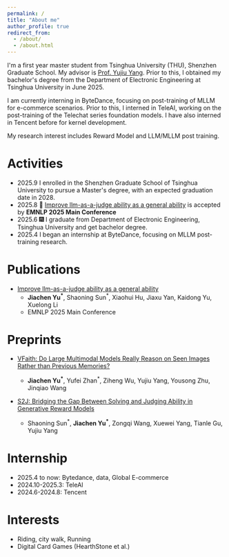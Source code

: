 ```yaml
---
permalink: /
title: "About me"
author_profile: true
redirect_from: 
  - /about/
  - /about.html
---
```


I'm a first year master student from Tsinghua University (THU), Shenzhen Graduate School. My advisor is [Prof. Yujiu Yang](https://www.sigs.tsinghua.edu.cn/yyj/main.psp). Prior to this, I obtained my bachelor's degree from the Department of Electronic Engineering at Tsinghua University in June 2025.

I am currently interning in ByteDance, focusing on post-training of MLLM for e-commerce scenarios. Prior to this, I interned in TeleAI, working on the post-training of the Telechat series foundation models. I have also interned in Tencent before for kernel development.

My research interest includes Reward Model and LLM/MLLM post training. 

Activities
======
- 2025.9  I enrolled in the Shenzhen Graduate School of Tsinghua University to pursue a Master's degree, with an expected graduation date in 2028.
- 2025.8  🎉 [Improve llm-as-a-judge ability as a general ability](https://arxiv.org/abs/2502.11689) is accepted by **EMNLP 2025 Main Conference**
- 2025.6  🎆 I graduate from Department of Electronic Engineering, Tsinghua University and get bachelor degree.
- 2025.4  I began an internship at ByteDance, focusing on MLLM post-training research.

Publications
======
- [Improve llm-as-a-judge ability as a general ability](https://arxiv.org/abs/2502.11689)
  - **Jiachen Yu<sup>*</sup>**, Shaoning Sun<sup>*</sup>, Xiaohui Hu, Jiaxu Yan, Kaidong Yu, Xuelong Li
  - EMNLP 2025 Main Conference

Preprints
======
- [VFaith: Do Large Multimodal Models Really Reason on Seen Images Rather than Previous Memories?](https://arxiv.org/abs/2506.11571)
  - **Jiachen Yu<sup>*</sup>**, Yufei Zhan<sup>*</sup>, Ziheng Wu, Yujiu Yang, Yousong Zhu, Jinqiao Wang
 
- [S2J: Bridging the Gap Between Solving and Judging Ability in Generative Reward Models](https://arxiv.org/abs/2509.22099)
  - Shaoning Sun<sup>\*</sup>, **Jiachen Yu<sup>*</sup>**, Zongqi Wang, Xuewei Yang, Tianle Gu, Yujiu Yang  

Internship
======
- 2025.4 to now: Bytedance, data, Global E-commerce
- 2024.10-2025.3: TeleAI
- 2024.6-2024.8: Tencent

Interests
======
- Riding, city walk, Running
- Digital Card Games (HearthStone et al.)
